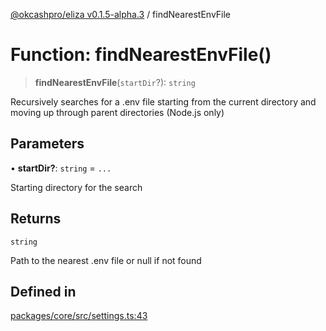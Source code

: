 [@okcashpro/eliza v0.1.5-alpha.3](../index.md) / findNearestEnvFile

# Function: findNearestEnvFile()

> **findNearestEnvFile**(`startDir`?): `string`

Recursively searches for a .env file starting from the current directory
and moving up through parent directories (Node.js only)

## Parameters

• **startDir?**: `string` = `...`

Starting directory for the search

## Returns

`string`

Path to the nearest .env file or null if not found

## Defined in

[packages/core/src/settings.ts:43](https://github.com/monilpat/eliza/blob/main/packages/core/src/settings.ts#L43)
